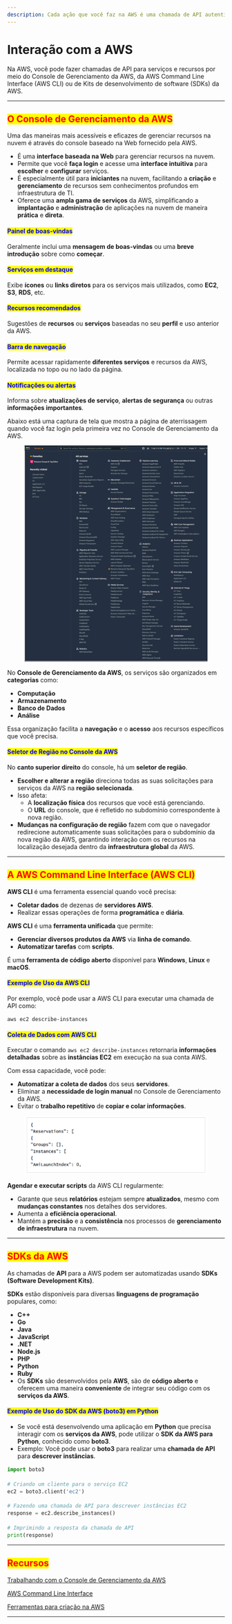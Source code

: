 ```yaml
---
description: Cada ação que você faz na AWS é uma chamada de API autenticada e autorizada.
---
```


# Interação com a AWS

Na AWS, você pode fazer chamadas de API para serviços e recursos por meio do Console de Gerenciamento da AWS, da AWS Command Line Interface (AWS CLI) ou de Kits de desenvolvimento de software (SDKs) da AWS.

***

## <mark style="color:red;">O Console de Gerenciamento da AWS</mark>

Uma das maneiras mais acessíveis e eficazes de gerenciar recursos na nuvem é através do console baseado na Web fornecido pela AWS.

* É uma **interface baseada na Web** para gerenciar recursos na nuvem.
* Permite que você **faça login** e acesse uma **interface intuitiva** para **escolher** e **configurar** serviços.
* É especialmente útil para **iniciantes** na nuvem, facilitando a **criação** e **gerenciamento** de recursos sem conhecimentos profundos em infraestrutura de TI.
* Oferece uma **ampla gama de serviços** da AWS, simplificando a **implantação** e **administração** de aplicações na nuvem de maneira **prática** e **direta**.

#### <mark style="color:blue;">**Painel de boas-vindas**</mark>

Geralmente inclui uma **mensagem de boas-vindas** ou uma **breve introdução** sobre como **começar**.

#### <mark style="color:blue;">**Serviços em destaque**</mark>

Exibe **ícones** ou **links diretos** para os serviços mais utilizados, como **EC2**, **S3**, **RDS**, etc.

#### <mark style="color:blue;">**Recursos recomendados**</mark>

Sugestões de **recursos** ou **serviços** baseadas no seu **perfil** e uso anterior da AWS.

#### <mark style="color:blue;">**Barra de navegação**</mark>

Permite acessar rapidamente **diferentes serviços** e recursos da AWS, localizada no topo ou no lado da página.

#### <mark style="color:blue;">**Notificações ou alertas**</mark>

Informa sobre **atualizações de serviço**, **alertas de segurança** ou outras **informações importantes**.

Abaixo está uma captura de tela que mostra a página de aterrissagem quando você faz login pela primeira vez no Console de Gerenciamento da AWS.

<figure><img src="../../../.gitbook/assets/image (33) (1) (1) (1) (1) (1).png" alt=""><figcaption></figcaption></figure>

No **Console de Gerenciamento da AWS**, os serviços são organizados em **categorias** como:

* **Computação**
* **Armazenamento**
* **Banco de Dados**
* **Análise**

Essa organização facilita a **navegação** e o **acesso** aos recursos específicos que você precisa.

#### <mark style="color:blue;">**Seletor de Região no Console da AWS**</mark>

No **canto superior direito** do console, há um **seletor de região**.

* **Escolher e alterar a região** direciona todas as suas solicitações para serviços da AWS na **região selecionada**.
* Isso afeta:
  * A **localização física** dos recursos que você está gerenciando.
  * O **URL** do console, que é refletido no subdomínio correspondente à nova região.
* **Mudanças na configuração de região** fazem com que o navegador redirecione automaticamente suas solicitações para o subdomínio da nova região da AWS, garantindo interação com os recursos na localização desejada dentro da **infraestrutura global** da AWS.

***

## <mark style="color:red;">A AWS Command Line Interface (AWS CLI)</mark>

**AWS CLI** é uma ferramenta essencial quando você precisa:

* **Coletar dados** de dezenas de **servidores AWS**.
* Realizar essas operações de forma **programática** e **diária**.

**AWS CLI** é uma **ferramenta unificada** que permite:

* **Gerenciar diversos produtos da AWS** via **linha de comando**.
* **Automatizar tarefas** com **scripts**.

É uma **ferramenta de código aberto** disponível para **Windows**, **Linux** e **macOS**.

#### <mark style="color:blue;">Exemplo de Uso da AWS CLI</mark>

Por exemplo, você pode usar a AWS CLI para executar uma chamada de API como:

```shell
aws ec2 describe-instances
```

#### <mark style="color:blue;">Coleta de Dados com AWS CLI</mark>

Executar o comando `aws ec2 describe-instances` retornaria **informações detalhadas** sobre as **instâncias EC2** em execução na sua conta AWS.

Com essa capacidade, você pode:

* **Automatizar a coleta de dados** dos seus **servidores**.
* Eliminar a **necessidade de login manual** no Console de Gerenciamento da AWS.
* Evitar o **trabalho repetitivo** de **copiar e colar informações**.

<figure><img src="../../../.gitbook/assets/image (1) (1) (1) (1) (1) (1) (1) (1) (1) (1) (1) (1) (1) (1).png" alt=""><figcaption></figcaption></figure>

**Agendar e executar scripts** da AWS CLI regularmente:

* Garante que seus **relatórios** estejam sempre **atualizados**, mesmo com **mudanças constantes** nos detalhes dos servidores.
* Aumenta a **eficiência operacional**.
* Mantém a **precisão** e a **consistência** nos processos de **gerenciamento de infraestrutura** na nuvem.

***

## <mark style="color:red;">SDKs da AWS</mark>

As chamadas de **API** para a AWS podem ser automatizadas usando **SDKs (Software Development Kits)**.

**SDKs** estão disponíveis para diversas **linguagens de programação** populares, como:

* **C++**
* **Go**
* **Java**
* **JavaScript**
* **.NET**
* **Node.js**
* **PHP**
* **Python**
* **Ruby**
* Os **SDKs** são desenvolvidos pela **AWS**, são de **código aberto** e oferecem uma maneira **conveniente** de integrar seu código com os **serviços da AWS**.

#### <mark style="color:blue;">**Exemplo de Uso do SDK da AWS (boto3) em Python**</mark>

* Se você está desenvolvendo uma aplicação em **Python** que precisa interagir com os **serviços da AWS**, pode utilizar o **SDK da AWS para Python**, conhecido como **boto3**.
* Exemplo: Você pode usar o **boto3** para realizar uma **chamada de API** para **descrever instâncias**.

```python
import boto3

# Criando um cliente para o serviço EC2
ec2 = boto3.client('ec2')

# Fazendo uma chamada de API para descrever instâncias EC2
response = ec2.describe_instances()

# Imprimindo a resposta da chamada de API
print(response)

```

***

## <mark style="color:red;">**Recursos**</mark>&#x20;

[Trabalhando com o Console de Gerenciamento da AWS](https://docs.aws.amazon.com/awsconsolehelpdocs/latest/gsg/getting-started.html)

[AWS Command Line Interface](https://aws.amazon.com/cli/)

[Ferramentas para criação na AWS](https://aws.amazon.com/tools/)

***
